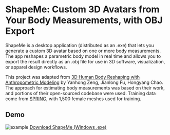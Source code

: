 # ShapeMe: Custom 3D Avatars from Your Body Measurements, with OBJ Export

ShapeMe is a desktop application (distributed as an .exe) that lets you generate a custom 3D avatar based on one or more body measurements. The app reshapes a parametric body model in real time and allows you to export the result directly as an .obj file for use in 3D software, visualization, or apparel design workflows.

This project was adapted from [3D Human Body Reshaping with Anthropometric Modeling](https://github.com/zengyh1900/3D-Human-Body-Shape?tab=readme-ov-file) by Yanhong Zeng, Jianlong Fu, Hongyang Chao. The approach for estimating body measurements was based on their work, and portions of their open-sourced codebase were used. Training data come from [SPRING](https://graphics.soe.ucsc.edu/data/BodyModels/index.html), with 1,500 female meshes used for training.

## Demo
![example](recordings/example.gif)
[Download ShapeMe (Windows .exe)](https://drive.google.com/file/d/1S1Zg4xw1HL6riW6MwLmJ8eP1wXYBKVz8/view?usp=sharing)



